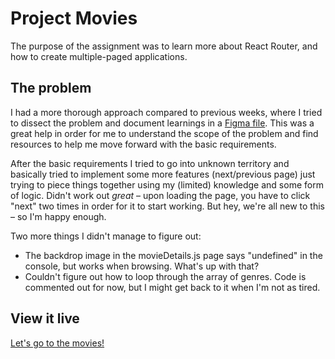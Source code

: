 # Project Movies

The purpose of the assignment was to learn more about React Router, and how to create multiple-paged applications. 

## The problem

I had a more thorough approach compared to previous weeks, where I tried to dissect the problem and document learnings in a [Figma file](https://www.figma.com/file/detNiusExcQ3mV2egU9PH7/W12-%E2%80%93-Movie-page). This was a great help in order for me to understand the scope of the problem and find resources to help me move forward with the basic requirements.

After the basic requirements I tried to go into unknown territory and basically tried to implement some more features (next/previous page) just trying to piece things together using my (limited) knowledge and some form of logic. Didn't work out *great* – upon loading the page, you have to click "next" two times in order for it to start working. But hey, we're all new to this – so I'm happy enough.

Two more things I didn't manage to figure out:

* The backdrop image in the movieDetails.js page says "undefined" in the console, but works when browsing. What's up with that?
* Couldn't figure out how to loop through the array of genres. Code is commented out for now, but I might get back to it when I'm not as tired. 


## View it live

[Let's go to the movies!](http://lets-go-to-the-movies.netlify.app/)
